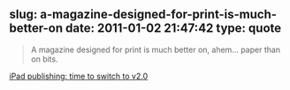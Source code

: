 slug: a-magazine-designed-for-print-is-much-better-on
date: 2011-01-02 21:47:42
type: quote
---

> A magazine designed for print is much better on, ahem… paper than on bits.

[iPad publishing: time to switch to v2.0](http://www.mondaynote.com/2011/01/02/ipad-publishing-time-to-switch-to-v2-0/)
